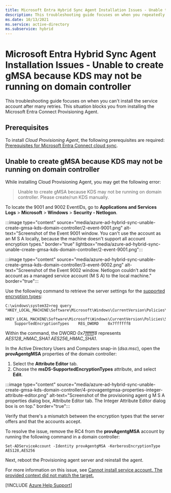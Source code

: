 ```yaml
---
title: Microsoft Entra Hybrid Sync Agent Installation Issues - Unable to create gMSA because KDS may not be running on domain controller
description: This troubleshooting guide focuses on when you repeatedly can't install the service account. It unblocks you to install the Microsoft Entra Connect Provisioning Agent.
ms.date: 10/13/2021
ms.service: active-directory
ms.subservice: hybrid
---
```


# Microsoft Entra Hybrid Sync Agent Installation Issues - Unable to create gMSA because KDS may not be running on domain controller

This troubleshooting guide focuses on when you can't install the service account after many retries. This situation blocks you from installing the Microsoft Entra Connect Provisioning Agent.

## Prerequisites

To install *Cloud Provisioning Agent*, the following prerequisites are required: [Prerequisites for Microsoft Entra Connect cloud sync](/azure/active-directory/cloud-sync/how-to-prerequisites).

## Unable to create gMSA because KDS may not be running on domain controller

While installing Cloud Provisioning Agent, you may get the following error:

> Unable to create gMSA because KDS may not be running on domain controller. Please create/run KDS manually.


To locate the 9001 and 9002 EventIDs, go to **Applications and Services Logs** > **Microsoft** > **Windows** > **Security - Netlogon**.

:::image type="content" source="media/azure-ad-hybrid-sync-unable-create-gmsa-kds-domain-controller/2-event-9001.png" alt-text="Screenshot of the Event 9001 window. You can't use the account as an M S A locally, because the machine doesn't support all account encryption types." border="true" lightbox="media/azure-ad-hybrid-sync-unable-create-gmsa-kds-domain-controller/2-event-9001.png":::

:::image type="content" source="media/azure-ad-hybrid-sync-unable-create-gmsa-kds-domain-controller/3-event-9002.png" alt-text="Screenshot of the Event 9002 window. Netlogon couldn't add the account as a managed service account (M S A) to the local machine." border="true":::

Use the following command to retrieve the server settings for the [supported encryption types](/windows/security/threat-protection/security-policy-settings/network-security-configure-encryption-types-allowed-for-kerberos):

```console
C:\windows\system32>reg query "HKEY_LOCAL_MACHINE\Software\Microsoft\Windows\CurrentVersion\Policies\System\Kerberos\Parameters"

HKEY_LOCAL_MACHINE\Software\Microsoft\Windows\CurrentVersion\Policies\System\Kerberos\Parameters
    SupportedEncryptionTypes    REG_DWORD    0x7ffffff8
```

Within the command, the DWORD *0x7ffffff8* represents *AES128_HMAC_SHA1 AES256_HMAC_SHA1*.

In the Active Directory Users and Computers snap-in (*dsa.msc*), open the **provAgentgMSA** properties of the domain controller:

1. Select the **Attribute Editor** tab.
1. Choose the **msDS-SupportedEncryptionTypes** attribute, and select **Edit**.

:::image type="content" source="media/azure-ad-hybrid-sync-unable-create-gmsa-kds-domain-controller/4-provagentgmsa-properties-integer-attribute-editor.png" alt-text="Screenshot of the provisioning agent g M S A properties dialog box, Attribute Editor tab. The Integer Attribute Editor dialog box is on top." border="true":::

Verify that there's a mismatch between the encryption types that the server offers and that the accounts accept.

To resolve the issue, remove the RC4 from the **provAgentgMSA** account by running the following command in a domain controller:

```console
Set-ADServiceAccount -Identity provAgentgMSA -KerberosEncryptionType AES128,AES256
```

Next, reboot the Provisioning agent server and reinstall the agent.

For more information on this issue, see [Cannot install service account. The provided context did not match the target.](/archive/blogs/joelvickery/cannot-install-service-account-the-provided-context-did-not-match-the-target)

[!INCLUDE [Azure Help Support](../../includes/azure-help-support.md)]
